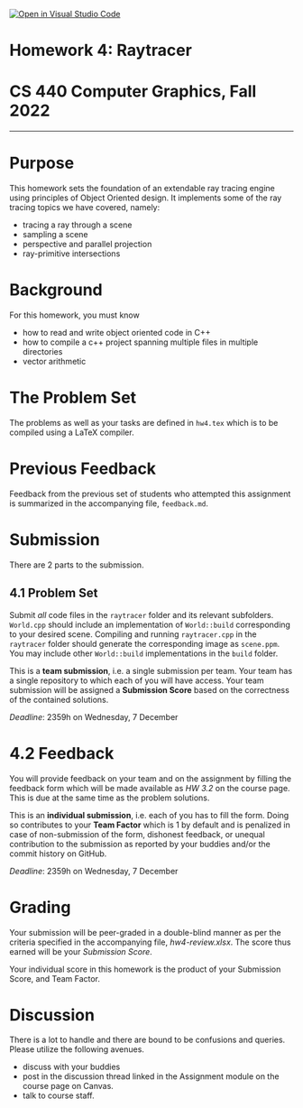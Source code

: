 [![Open in Visual Studio Code](https://classroom.github.com/assets/open-in-vscode-c66648af7eb3fe8bc4f294546bfd86ef473780cde1dea487d3c4ff354943c9ae.svg)](https://classroom.github.com/online_ide?assignment_repo_id=9444249&assignment_repo_type=AssignmentRepo)
# Homework 4: Raytracer
# CS 440 Computer Graphics, Fall 2022
-----

# Purpose

This homework sets the foundation of an extendable ray tracing engine using principles of Object Oriented design. It implements some of the ray tracing topics we have covered, namely:

- tracing a ray through a scene
- sampling a scene
- perspective and parallel projection
- ray-primitive intersections

# Background

For this homework, you must know

- how to read and write object oriented code in C++
- how to compile a c++ project spanning multiple files in multiple directories
- vector arithmetic

# The Problem Set

The problems as well as your tasks are defined in `hw4.tex` which is to be compiled using a LaTeX compiler.

# Previous Feedback

Feedback from the previous set of students who attempted this assignment is summarized in the accompanying file, `feedback.md`. 

# Submission

There are 2 parts to the submission.

## 4.1 Problem Set

Submit _all_ code files in the `raytracer` folder and its relevant subfolders. `World.cpp` should include an implementation of `World::build` corresponding to your desired scene. Compiling and running `raytracer.cpp` in the `raytracer` folder should generate the corresponding image as `scene.ppm`. You may include other `World::build` implementations in the `build` folder. 

This is a __team submission__, i.e. a single submission per team. Your team has a single repository to which each of you will have access. Your team submission will be assigned a __Submission Score__ based on the correctness of the contained solutions.

_Deadline_: 2359h on Wednesday, 7 December

# 4.2 Feedback

You will provide feedback on your team and on the assignment by filling the feedback form which will be made available as _HW 3.2_ on the course page. This is due at the same time as the problem solutions.

This is an __individual submission__, i.e. each of you has to fill the form. Doing so contributes to your __Team Factor__ which is 1 by default and is penalized in case of non-submission of the form, dishonest feedback, or unequal contribution to the submission as reported by your buddies and/or the commit history on GitHub.

_Deadline_: 2359h on Wednesday, 7 December

# Grading

Your submission will be peer-graded in a double-blind manner as per the criteria specified in the accompanying file, _hw4-review.xlsx_. The score thus earned will be your _Submission Score_.

Your individual score in this homework is the product of your Submission Score, and Team Factor.

# Discussion

There is a lot to handle and there are bound to be confusions and queries. Please utilize the following avenues.

- discuss with your buddies
- post in the discussion thread linked in the Assignment module on the course page on Canvas.
- talk to course staff.
